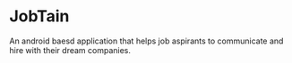 # JobTain
An android baesd application that helps job aspirants to communicate and hire with their dream companies.

